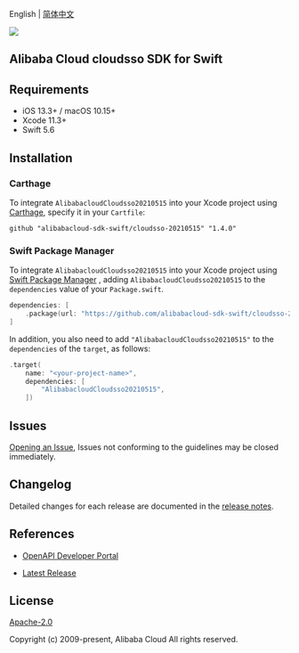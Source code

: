 English | [简体中文](README-CN.md)

![](https://aliyunsdk-pages.alicdn.com/icons/AlibabaCloud.svg)

## Alibaba Cloud cloudsso SDK for Swift

## Requirements

- iOS 13.3+ / macOS 10.15+
- Xcode 11.3+
- Swift 5.6

## Installation

### Carthage

To integrate `AlibabacloudCloudsso20210515` into your Xcode project using [Carthage](https://github.com/Carthage/Carthage), specify it in your `Cartfile`:

```ogdl
github "alibabacloud-sdk-swift/cloudsso-20210515" "1.4.0"
```

### Swift Package Manager

To integrate `AlibabacloudCloudsso20210515` into your Xcode project using [Swift Package Manager](https://swift.org/package-manager/) , adding `AlibabacloudCloudsso20210515` to the `dependencies` value of your `Package.swift`.

```swift
dependencies: [
    .package(url: "https://github.com/alibabacloud-sdk-swift/cloudsso-20210515.git", from: "1.4.0")
]
```

In addition, you also need to add `"AlibabacloudCloudsso20210515"` to the `dependencies` of the `target`, as follows:

```swift
.target(
    name: "<your-project-name>",
    dependencies: [
        "AlibabacloudCloudsso20210515",
    ])
```

## Issues

[Opening an Issue](https://github.com/alibabacloud-sdk-swift/cloudsso-20210515/issues/new), Issues not conforming to the guidelines may be closed immediately.

## Changelog

Detailed changes for each release are documented in the [release notes](./ChangeLog.txt).

## References

* [OpenAPI Developer Portal](https://next.api.alibabacloud.com/home)
- [Latest Release](https://github.com/alibabacloud-sdk-swift/cloudsso-20210515)

## License

[Apache-2.0](http://www.apache.org/licenses/LICENSE-2.0)

Copyright (c) 2009-present, Alibaba Cloud All rights reserved.
